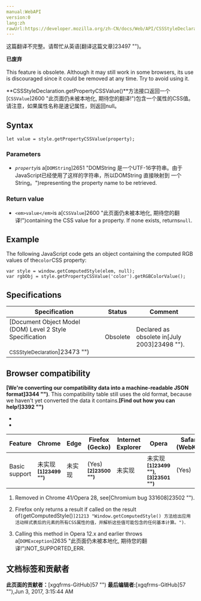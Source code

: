 ```yaml
---
manual:WebAPI
version:0
lang:zh
rawUrl:https://developer.mozilla.org/zh-CN/docs/Web/API/CSSStyleDeclaration/getPropertyCSSValue
---
```




这篇翻译不完整。请帮忙从英语[翻译这篇文章]23497 "")。






**已废弃**<br></br>This feature is obsolete. Although it may still work in some browsers, its use is discouraged since it could be removed at any time. Try to avoid using it.




**CSSStyleDeclaration.getPropertyCSSValue()**方法接口返回一个[`CSSValue`]2600 "此页面仍未被本地化, 期待您的翻译!")包含一个属性的CSS值。请注意，如果属性名称是速记属性，则返回null。


## Syntax<a name="Syntax"></a>

```
let value = style.getPropertyCSSValue(property);
```

### Parameters<a name="Parameters"></a>

* <em>`property`</em>is a[`DOMString`]2651 "DOMString 是一个UTF-16字符串。由于JavaScript已经使用了这样的字符串，所以DOMString 直接映射到 一个String。")representing the property name to be retrieved.

### Return value<a name="Return_value"></a>

* `<em>value</em>`is a[`CSSValue`]2600 "此页面仍未被本地化, 期待您的翻译!")containing the CSS value for a property. If none exists, returns`null`.

## Example<a name="Example"></a>


The following JavaScript code gets an object containing the computed RGB values of the`color`CSS property:


```
var style = window.getComputedStyle(elem, null);
var rgbObj = style.getPropertyCSSValue('color').getRGBColorValue();
```

## Specifications<a name="Specifications"></a>
Specification | Status | Comment 
 ---  |  ---  |  ---  | 
[Document Object Model (DOM) Level 2 Style Specification<br></br><small>CSSStyleDeclaration</small>]23473 "") | Obsolete | Declared as obsolete in[July 2003]23498 ""). 


## **Browser compatibility**<a name="Browser_compatibility"></a>


**[We&#39;re converting our compatibility data into a machine-readable JSON format]3344 "")**. This compatibility table still uses the old format, because we haven&#39;t yet converted the data it contains.**[Find out how you can help!]3392 "")**


* 
* 
Feature | Chrome | Edge | Firefox (Gecko) | Internet Explorer | Opera | Safari (WebKit) 
 ---  |  ---  |  ---  |  ---  |  ---  |  ---  |  ---  | 
Basic support | 未实现<sup>**[1]23499 "")**</sup> | 未实现 | (Yes)<sup>**[2]23500 "")**</sup> | 未实现 | 未实现<sup>**[1]23499 ""),[3]23501 "")**</sup> | (Yes) 





1. Removed in Chrome 41/Opera 28, see[Chromium bug 331608]23502 "").



2. Firefox only returns a result if called on the result of`[`getComputedStyle()`]21213 "Window.getComputedStyle() 方法给出应用活动样式表后的元素的所有CSS属性的值，并解析这些值可能包含的任何基本计算。")`.



3. Calling this method in Opera 12.x and earlier throws a[`DOMException`]2635 "此页面仍未被本地化, 期待您的翻译!")NOT_SUPPORTED_ERR.




## 文档标签和贡献者
**此页面的贡献者：**[xgqfrms-GitHub]57 "")
**最后编辑者:**[xgqfrms-GitHub]57 ""),<time>Jun 3, 2017, 3:15:44 AM</time>


